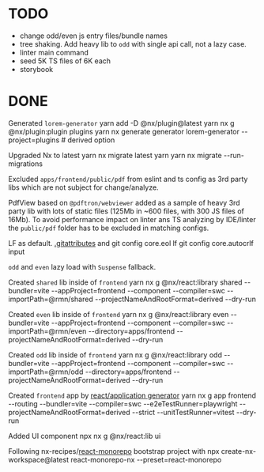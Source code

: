 # TODO
* change odd/even js entry files/bundle names
* tree shaking. Add heavy lib to `odd` with single api call, not a lazy case.
* linter main command
* seed 5K TS files of 6K each 
* storybook

# DONE
Generated `lorem-generator`
    yarn add -D @nx/plugin@latest
    yarn nx g @nx/plugin:plugin plugins
    yarn nx generate generator lorem-generator --project=plugins # derived option

Upgraded Nx to latest
    yarn nx migrate latest
    yarn
    yarn nx migrate --run-migrations

Excluded `apps/frontend/public/pdf` from eslint and ts config as 3rd party libs which are not subject for change/analyze.

PdfView based on `@pdftron/webviewer` added as a sample of heavy 3rd party lib with lots of static files 
(125Mb in ~600 files, with 300 JS files of 16Mb). 
To avoid performance impact on linter ans TS analyzing by IDE/linter the `public/pdf` folder has to be excluded in matching configs.

LF as default. [.gitattributes](.gitattributes) and
    git config core.eol lf
    git config core.autocrlf input


`odd` and `even` lazy load with `Suspense` fallback. 


Created `shared` lib inside of `frontend`
    yarn nx g @nx/react:library shared --bundler=vite --appProject=frontend --component --compiler=swc --importPath=@rmn/shared  --projectNameAndRootFormat=derived --dry-run

Created `even` lib inside of `frontend`
    yarn nx g @nx/react:library even --bundler=vite --appProject=frontend --component --compiler=swc --importPath=@rmn/even --directory=apps/frontend --projectNameAndRootFormat=derived --dry-run

Created `odd` lib inside of `frontend`
    yarn nx g @nx/react:library odd --bundler=vite --appProject=frontend --component --compiler=swc --importPath=@rmn/odd --directory=apps/frontend --projectNameAndRootFormat=derived --dry-run

Created `frontend` app by [react/application generator](https://nx.dev/nx-api/react/generators/application)
    yarn nx g app frontend --routing --bundler=vite --compiler=swc --e2eTestRunner=playwright --projectNameAndRootFormat=derived --strict --unitTestRunner=vitest --dry-run

 Added UI component
    npx nx g @nx/react:lib ui

Following nx-recipes/[react-monorepo](https://github.com/nrwl/nx-recipes/tree/main/react-monorepo) bootstrap  project with 
    npx create-nx-workspace@latest react-monorepo-nx --preset=react-monorepo
